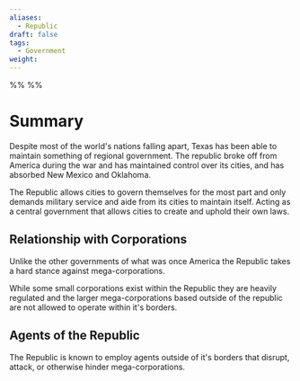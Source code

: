 ```yaml
---
aliases:
  - Republic
draft: false
tags:
  - Government
weight:
---
```

%%
%%
# Summary
Despite most of the world's nations falling apart, Texas has been able to maintain something of regional government. The republic broke off from America during the war and has maintained control over its cities, and has absorbed New Mexico and Oklahoma.

The Republic allows cities to govern themselves for the most part and only demands military service and aide from its cities to maintain itself. Acting as a central government that allows cities to create and uphold their own laws.

## Relationship with Corporations
Unlike the other governments of what was once America the Republic takes a hard stance against mega-corporations.

While some small corporations exist within the Republic they are heavily regulated and the larger mega-corporations based outside of the republic are not allowed to operate within it's borders.

## Agents of the Republic
The Republic is known to employ agents outside of it's borders that disrupt, attack, or otherwise hinder mega-corporations.